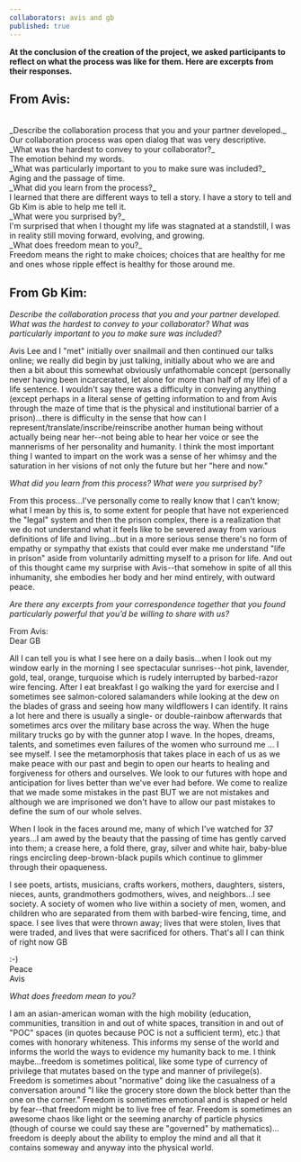 ```yaml
---
collaborators: avis and gb
published: true
---
```

**At the conclusion of the creation of the project, we asked participants to reflect on what the process was like for them. Here are excerpts from their responses.**

## From Avis:
<br>
_Describe the collaboration process that you and your partner developed._
<br>
Our collaboration process was open dialog that was very descriptive.
<br>
_What was the hardest to convey to your collaborator?_
<br>
The emotion behind my words.
<br>
_What was particularly important to you to make sure was included?_
<br>
Aging and the passage of time.
<br>
_What did you learn from the process?_
<br>
I learned that there are different ways to tell a story. I have a story to tell and Gb Kim is able to help me tell it.
<br>
_What were you surprised by?_
<br>
I'm surprised that when I thought my life was stagnated at a standstill, I was in reality still moving forward, evolving, and growing.
<br>
_What does freedom mean to you?_
<br>
Freedom means the right to make choices; choices that are healthy for me and ones whose ripple effect is healthy for those around me.

## From Gb Kim:

_Describe the collaboration process that you and your partner developed. What was the hardest to convey to your collaborator? What was particularly important to you to make sure was included?_

Avis Lee and I "met" initially over snailmail and then continued our talks online; we really did begin by just talking, initially about who we are and then a bit about this somewhat obviously unfathomable concept (personally never having been incarcerated, let alone for more than half of my life) of a life sentence. I wouldn't say there was a difficulty in conveying anything (except perhaps in a literal sense of getting information to and from Avis through the maze of time that is the physical and institutional barrier of a prison)...there is difficulty in the sense that how can I represent/translate/inscribe/reinscribe another human being without actually being near her--not being able to hear her voice or see the mannerisms of her personality and humanity. I think the most important thing I wanted to impart on the work was a sense of her whimsy and the saturation in her visions of not only the future but her "here and now."

_What did you learn from this process? What were you surprised by?_

From this process...I've personally come to really know that I can't know; what I mean by this is, to some extent for people that have not experienced the "legal" system and then the prison complex, there is a realization that we do not understand what it feels like to be severed away from various definitions of life and living...but in a more serious sense there's no form of empathy or sympathy that exists that could ever make me understand "life in prison" aside from voluntarily admitting myself to a prison for life. And out of this thought came my surprise with Avis--that somehow in spite of all this inhumanity, she embodies her body and her mind entirely, with outward peace.

_Are there any excerpts from your correspondence together that you found particularly powerful that you’d be willing to share with us?_

From Avis:
<br>
Dear GB

All I can tell you is what I see here on a daily basis...when I look out my window early in the morning I see spectacular sunrises--hot pink, lavender, gold, teal, orange, turquoise which is rudely interrupted by barbed-razor wire fencing. After I eat breakfast I go walking the yard for exercise and I sometimes see salmon-colored salamanders while looking at the dew on the blades of grass and seeing how many wildflowers I can identify. It rains a lot here and there is usually a single- or double-rainbow afterwards that sometimes arcs over the military base across the way. When the huge military trucks go by with the gunner atop I wave. In the hopes, dreams, talents, and sometimes even failures of the women who surround me ... I see myself. I see the metamorphosis that takes place in each of us as we make peace with our past and begin to open our hearts to healing and forgiveness for others and ourselves. We look to our futures with hope and anticipation for lives better than we've ever had before. We come to realize that we made some mistakes in the past BUT we are not mistakes and although we are imprisoned we don't have to allow our past mistakes to define the sum of our whole selves.

When I look in the faces around me, many of which I've watched for 37 years...I am awed by the beauty that the passing of time has gently carved into them; a crease here, a fold there, gray, silver and white hair, baby-blue rings encircling deep-brown-black pupils which continue to glimmer through their opaqueness.

I see poets, artists, musicians, crafts workers, mothers, daughters, sisters, nieces, aunts, grandmothers godmothers, wives, and neighbors...I see society. A society of women who live within a society of men, women, and children who are separated from them with barbed-wire fencing, time, and space. I see lives that were thrown away; lives that were stolen, lives that were traded, and lives that were sacrificed for others. That's all I can think of right now GB 

:-)
<br>
Peace
<br>
Avis
<br>

_What does freedom mean to you?_

I am an asian-american woman with the high mobility (education, communities, transition in and out of white spaces, transition in and out of "POC" spaces (in quotes because POC is not a sufficient term), etc.) that comes with honorary whiteness. This informs my sense of the world and informs the world the ways to evidence my humanity back to me. I think maybe...freedom is sometimes political, like some type of currency of privilege that mutates based on the type and manner of privilege(s). Freedom is sometimes about "normative" doing like the casualness of a conversation around "I like the grocery store down the block better than the one on the corner." Freedom is sometimes emotional and is shaped or held by fear--that freedom might be to live free of fear. Freedom is sometimes an awesome chaos like light or the seeming anarchy of particle physics (though of course we could say these are "governed" by mathematics)... freedom is deeply about the ability to employ the mind and all that it contains someway and anyway into the physical world.

